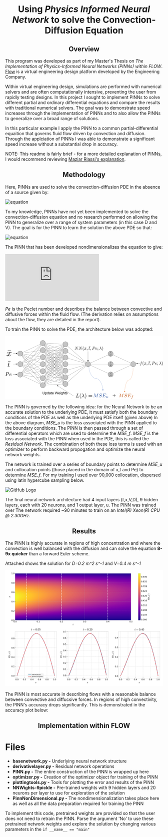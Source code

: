 # <center> Using _Physics Informed Neural Network_ to solve the Convection-Diffusion Equation </center>

## <center> **Overview** </center>
This program was developed as part of my Master's Thesis on *The Implementation of Physics-Informed Neural Networks (PINNs) within FLOW*. [Flow](https://www.theengineeringcompany.com/) is a virtual engineering design platform developed by the Engineering Company. 

Within virtual engineering design, simulations are performed with numerical solvers and are often computationally intensive, preventing the user from rapidly testing designs. In this project I sought to implement PINNs to solve different partial and ordinary differential equations and compare the results with traditional numerical solvers. The goal was to demonstrate speed increases through the implementation of PINNs and to also allow the PINNs to generalize over a broad range of solutions.

In this particular example I apply the PINN to a common partial-differential equaition that governs fluid flow driven by convection and diffusion. Through the applciation of PINNs I was able to demonstrate a significant speed increase without a substantial drop in accuracy.

NOTE: This readme is fairly brief - for a more detailed explanation of PINNs, I would recommend reviewing [Maziar Riassi's explanation](https://maziarraissi.github.io/PINNs/). 

## <center> **Methodology** </center>

Here, PINNs are used to solve the convection-diffusion PDE in the absence of a source given by:

![equation](https://latex.codecogs.com/gif.latex?\theta_%7Bt%7D%20%3D%20V\theta_%7Bx%7D&plus;D\theta_%7Bxx%7D)

To my knowledge, PINNs have not yet been implemented to solve the convection-diffusion equation and no research performed on allowing the PINN to generalize over a range of system parameters (in this case D and V). The goal is for the PINN to learn the solution the above PDE so that:

![equation](https://latex.codecogs.com/gif.latex?NN%28t%2Cx%2CV%2CD%29%20%5Capprox%20\theta%28t%2Cx%2CV%2CD%29)

The PINN that has been developed nondimensionalizes the equation to give:

![equation](
https://latex.codecogs.com/gif.latex?%5Cbar%7B%5Ctheta%7D_%7B%5Cbar%7Bt%7D%7D%20&plus;%20%5Cbar%7B%5Ctheta%7D_%7B%5Cbar%7Bx%7D%7D%20%3D%20%5Cfrac%7B1%7D%7BPe%7D%5Cbar%7B%5Ctheta%7D_%7B%5Cbar%7Bx%7D%5Cbar%7Bx%7D%7D)

_Pe_ is the Peclet number and describes the balance between convective and diffusive forces within the fluid flow. (The derivation relies on assumptions about the flow, they are detailed in the report).

To train the PINN to solve the PDE, the architecture below was adopted:

![GitHub Logo](/plots/ConvDiffusionNDPINN.png)

The PINN is governed by the following idea: for the Neural Network to be an accurate solution to the underlying PDE, it must satisfy both the boundary conditions of the PDE as well as the underlying PDE itself (given above)
In the above diagram, _MSE_u_ is the loss associated with the PINN applied to the boundary conditions. The PINN is then passed through a set of differential operators which are used to determine the _MSE_f_. _MSE_f_ is the loss associated with the PINN when used in the PDE, this is called the _Residual Network_. The combination of both these loss terms is used with an optimizer to perform backward propogation and optimize the neural network weights.

The network is trained over a series of boundary points to determine _MSE_u_ and collocation points (those placed in the domain of x,t and Pe) to determine _MSE_f_.
For my training I used over 90,000 collocation, dispersed using latin hypercube sampling below.

![GitHub Logo](/plots/DataDistribution.png)

The final neural network architecture had 4 input layers (t,x,V,D), 9 hidden layers, each with 20 neurons, and 1 output layer, u. The PINN was trained over
The network required ~90 minutes to train on an *Intel(R) Xeon(R) CPU @ 2.30GHz*.

## <center> **Results** </center>
The PINN is highly accurate in regions of high concentration and where the convection is well balanced with the diffusion and can solve the equation **8-9x quicker** than a forward Euler scheme. 

Attached shows the solution for *D=0.2 m^2 s^-1* and *V=0.4 m s^-1*

![GitHub Logo](/plots/result.png)

The PINN is most accurate in describing flows with a reasonable balance between convective and diffucsive forces. In regions of high convectivity, the PINN's accuracy drops significantly. This is demonstrated in the accuracy plot below:


## <center> Implementation within FLOW </center>

# Files

* **basenetwork.py -** Underlying neural network structure 
* **derivativelayer.py -** Residual network operations
* **PINN.py -** The entire construction of the PINN is wrapped up here
* **optimizer.py -** Creation of the optimizer object for training of the PINN
* **plottingtools.py -** Tools for plotting the error and results of the PINN
* **NNWights-9pickle -** Pre-trained weights with 9 hidden layers and 20 neurons per layer to use for exploration of the solution
* **PinnNonDimensional.py -** The nondimensionalization takes place here as well as all the data preparation required for training the PINN

To implement this code, pretrained weights are provided so that the user does not need to retrain the PINN. Parse the argument 'No' to use these pretrained network weights and explore the solution by changing various parameters in the `if __name__ == "main"`


